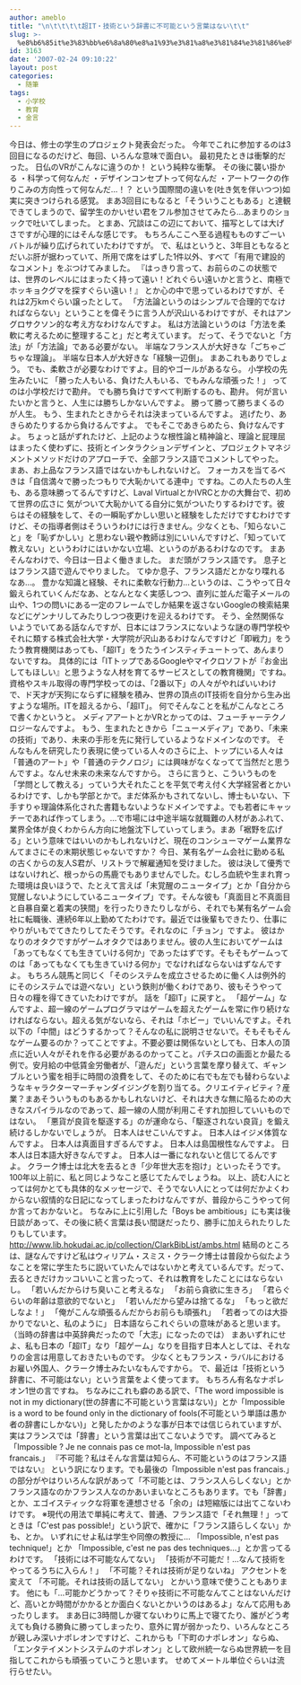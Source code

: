 ```yaml
---
author: ameblo
title: "\n\t\t\t\t超IT・技術という辞書に不可能という言葉はない\t\t"
slug: >-
  %e8%b6%85it%e3%83%bb%e6%8a%80%e8%a1%93%e3%81%a8%e3%81%84%e3%81%86%e8%be%9e%e6%9b%b8%e3%81%ab%e4%b8%8d%e5%8f%af%e8%83%bd%e3%81%a8%e3%81%84%e3%81%86%e8%a8%80%e8%91%89%e3%81%af%e3%81%aa%e3%81%84
id: 3163
date: '2007-02-24 09:10:22'
layout: post
categories:
  - 随筆
tags:
  - 小学校
  - 教育
  - 金言
---
```


今日は、修士の学生のプロジェクト発表会だった。 今年でこれに参加するのは3回目になるのだけど、毎回、いろんな意味で面白い。 最初見たときは衝撃的だった。 日仏のVRがこんなに違うのか！ という純粋な衝撃。 その後に襲い掛かる ・科学って何なんだ ・デザインコンセプトって何なんだ ・アートワークの作りこみの方向性って何なんだ…！？ という国際間の違いを(吐き気を伴いつつ)如実に突きつけられる感覚。 まあ3回目にもなると「そういうこともある」と達観できてしまうので、留学生のかいせい君をフル参加させてみたら…あまりのショックで吐いてしまった。 とまあ、冗談はこの辺にておいて、描写としては大げさですが心理的にはそんな感じです。 もちろんここへ至る過程もものすごーいバトルが繰り広げられていたわけですが。 で、私はというと、3年目ともなるとだいぶ肝が据わっていて、所用で席をはずした1件以外、すべて「有用で建設的なコメント」をぶつけてみました。 『はっきり言って、お前らのこの状態では、世界のレベルにはまったく持って遠い！どれぐらい遠いかと言うと、南極でホッキョクグマを探すぐらい遠い！』 とか心の中で思っているわけですが、それは2万kmぐらい譲ったとして。 「方法論というのはシンプルで合理的でなければならない」ということを偉そうに言う人が沢山いるわけですが、それはアングロサクソン的な考え方なわけなんですよ。 私は方法論というのは「方法を柔軟に考えるために整理すること」だと考えています。 だって、そうでないと「方法」が「方法論」である必要がない。 半端なフランス人が大好きな「ごちゃごちゃな理論」。 半端な日本人が大好きな「経験一辺倒」。 まあこれもありでしょう。 でも、柔軟さが必要なわけですよ。目的やゴールがあるなら。 小学校の先生みたいに 「勝った人もいる、負けた人もいる、でもみんな頑張った！」 ってのは小学校だけで勘弁。 でも勝ち負けですべて判断するのも、勘弁。 何が言いたいかと言うと、人生には勝ちしかないんですよ。 勝って勝って勝ちまくるのが人生。 もう、生まれたときからそれは決まっているんですよ。 逃げたり、あきらめたりするから負けるんですよ。 でもそこであきらめたら、負けなんですよ。 ちょっと話がずれたけど、上記のような根性論と精神論と、理論と屁理屈はまったく使わずに、技術とインタラクションデザインと、プロジェクトマネジメントメソッドだけのアプローチで、全部フランス語でコメントしてやった。 まあ、お上品なフランス語ではないかもしれないけど。 フォーカスを当てるべきは「自信満々で勝ったつもりで大恥かいてる連中」ですね。この人たちの人生も、ある意味勝ってるんですけど、Laval VirtualとかIVRCとかの大舞台で、初めて世界の広さに 気がついて大恥かいてる自分に気がついたりするわけです。彼らはその経験をして、その一瞬恥ずかしい思いと経験をしただけですむわけですけど、その指導者側はそういうわけには行きません。少なくとも、「知らないこと」を「恥ずかしい」と思わない親や教師は別にいいんですけど、「知っていて教えない」というわけにはいかない立場、というのがあるわけなのです。 まあそんなわけで、今日は一日よく働きました。 まだ頭がフランス語です。 息子とはフランス語で遊んでやりました。 てゆか息子、フランス語だとかなり喋れるなあ…。 豊かな知識と経験、それに柔軟な行動力…というのは、こうやって日々鍛えられていくんだなあ、となんとなく実感しつつ、直列に並んだ電子メールの山や、1つの問いにある一定のフレームでしか結果を返さないGoogleの検索結果などにゲンナリしてみたりしつつ夜更けを迎えるわけです。 そう、全然関係ないようでいてある話なんですが、日本にはフランスにないような謎の専門学校やそれに類する株式会社大学・大学院が沢山あるわけなんですけど「即戦力」をうたう教育機関はあっても、「超IT」をうたうインスティチュートって、あんまりないですね。 具体的には「ITトップであるGoogleやマイクロソフトが『お金出してもほしい』と思うような人材を育てるサービスとしての教育機関」ですね。 資格やスキル取得の専門学校ってのは、「2番以下」の人々がやればいいわけで、ド天才が天狗にならずに経験を積み、世界の頂点のIT技術を自分から生み出すような場所。ITを超えるから、「超IT」。 何でそんなことを私がこんなところで書くかというと。 メディアアートとかVRとかってのは、フューチャーテクノロジーなんですよ。 もう、生まれたときから「ニューメディア」であり、「未来の技術」であり、未来の手形を先に発行しているようなドメインなのです。 そんなもんを研究したり表現に使っている人々のさらに上、トップにいる人々は「普通のアート」や「普通のテクノロジ」には興味がなくなってて当然だと思うんですよ。なんせ未来の未来なんですから。 さらに言うと、こういうものを「学問として教える」っていう大それたことを平気で考え付く大学経営者とかいるわけです、しかも学部とかで。まだ体系かもされてないし、博士もいない、下手すりゃ理論体系化された書籍もないようなドメインですよ。でも若者にキャッチーであれば作ってしまう。…で市場には中途半端な就職難の人材があふれて、業界全体が良くわからん方向に地盤沈下していってしまう。まあ「裾野を広げる」という意味ではいいのかもしれないけど、現在のコンシューマゲーム業界なんてまさにその末期状態じゃないですか？ 今日、某有名ゲーム会社に勤める私の古くからの友人S君が、リストラで解雇通知を受けました。 彼は決して優秀ではないけれど、根っからの馬鹿でもありませんでした。むしろ血統や生まれ育った環境は良いほうで、たとえて言えば「未覚醒のニュータイプ」とか「自分から覚醒しないようにしているニュータイプ」です。そんな彼も「真面目と不真面目と自暴自棄と着実の狭間」を行ったりきたりしながら、それでも某有名ゲーム会社に転職後、連続6年以上勤めてたわけです。最近では後輩もできたり、仕事にやりがいもでてきたりしてたそうです。それなのに「チョン」ですよ。 彼はかなりのオタクですがゲームオタクではありません。彼の人生においてゲームは「あってもなくても生きていける何か」であったはずです。そもそもゲームってのは「あってもなくても生きていける何か」でなければならないはずなんですよ。 もちろん競馬と同じく「そのシステムを成立させるために働く人は例外的にそのシステムでは遊べない」という鉄則が働くわけであり、彼もそうやって日々の糧を得てきていたわけですが。 話を「超IT」に戻すと。 「超ゲーム」なんですよ、超一線のゲームプログラマはゲームを超えたゲームを常に作り続けなければならない。超える気がないなら、それは「ホビー」でいいんですよ。それ以下の「中間」はどうするかって？そんなの私に説明させないで。そもそもそんなゲーム要るのか？ってことですよ。不要必要は関係ないとしても、日本人の頂点に近い人々がそれを作る必要があるのかってこと。パチスロの画面とか最たる例で。安月給の中低賃金労働者が、「遊んだ」という言葉を摩り替えて、ギャンブルという蜜を相手に時間の浪費をして、そのために右でも左でも替わらないようなキャラクターマーチャンダイジングを割り当てる。クリエイティビティ？産業？まあそういうものもあるかもしれないけど、それは大きな無に陥るための大きなスパイラルなのであって、超一線の人間が利用こそすれ加担していいものではない。 「悪貨が良貨を駆逐する」のが運命なら、「駆逐されない良貨」を鍛え続けるしかないでしょうが。 日本人はせこいんですよ。 日本人はイジメ体質なんですよ。 日本人は真面目すぎるんですよ。 日本人は島国根性なんですよ。 日本人は日本語大好きなんですよ。 日本人は一番になれないと信じてるんですよ。 クラーク博士は北大を去るとき「少年世大志を抱け」といったそうです。100年以上前に、私と同じようなこと感じてたんでしょうね。 以上、読む人にとっては何かとても具体的なメッセージで、そうでない人にとっては何だかよくわからない叙情的な日記になってしまったわけなんですが、普段からこうやって何か言っておかないと。 ちなみに上に引用した「Boys be ambitious」にも実は後日談があって、その後に続く言葉は長い間謎だったり、勝手に加えられたりしたりもしています。 http://www.lib.hokudai.ac.jp/collection/ClarkBibList/ambs.html 結局のところは、謎なんですけど私はウィリアム・スミス・クラーク博士は普段から似たようなことを常に学生たちに説いていたんではないかと考えているんです。だって、去るときだけカッコいいこと言ったって、それは教育をしたことにはならないし。 「若いんだからけち臭いこと考えるな」 「お前ら貪欲に生きろ」 「君らぐらいの年齢は意欲的でないと」 「若いんだから望みは捨てるな」 「もっと欲だしなよ！」 「俺がこんな頑張るんだからお前らも頑張れ」 「若者ってのは大掛かりでないと、私のように」 日本語ならこれぐらいの意味があると思います。 （当時の辞書は中英辞典だったので「大志」になったのでは） まあいずれにせよ、私も日本の「超IT」なり「超ゲーム」なりを目指す日本人としては、それなりの金言は用意しておきたいものです。 少なくともフランス・ラバルにおけるお雇い外国人、クラーク博士みたいなもんですから。 で、最近は「技術という辞書に、不可能はない」という言葉をよく使ってます。 もちろん有名なナポレオン1世の言ですね。 ちなみにこれも癖のある訳で、「The word impossible is not in my dictionary(世の辞書に不可能という言葉はない)」とか「Impossible is a word to be found only in the dictionary of fools(不可能という単語は愚か者の辞書にしかない)」と発したかのような事が日本では信じられていますが、実はフランスでは「辞書」という言葉は出てこないようです。 調べてみると 「Impossible ? Je ne connais pas ce mot-la, Impossible n'est pas francais.」 『不可能？私はそんな言葉は知らん、不可能というのはフランス語ではない』 という訳になります。でも最後の「Impossible n'est pas francais.」の部分がやはりいろんな訳があって「不可能とは、フランス人らしくない」とかフランス語なのかフランス人なのかあいまいなところもあります。でも「辞書」とか、エゴイスティックな将軍を連想させる「余の」は短縮版には出てこないわけです。 ※現代の用法で単純に考えて、普通、フランス語で「それ無理！」ってときは「C'est pas possible!」という訳で、確かに「フランス語らしくない」かも、とか。 いずれにせよ私は学生や同僚の教授に… 「Impossible, n'est pas technique!」とか 「Impossible, c'est ne pas des techniques...」とか言ってるわけです。 「技術には不可能なんてない」 「技術が不可能だ！…なんて技術をやってるうちに入らん！」 「不可能？それは技術が足りないね」 アクセントを変えて 「不可能。それは技術の話してない」 とかいう意味で使うこともあります。 他にも「…可能かどうかって？そりゃ技術に不可能なんてことはないんだけど、高いとか時間がかかるとか面白くないとかいうのはあるよ」なんて応用もあったりします。 まあ日に3時間しか寝てないわりに馬上で寝てたり、誰がどう考えても負ける勝負に勝ってしまったり、意外に胃が弱かったり、いろんなところが親しみ深いナポレオンですけど、これからも「下町のナポレオン」ならぬ、「エンタテイメントシステムのナポレオン」として欧州統一ならぬ世界統一を目指してこれからも頑張っていこうと思います。 せめてメートル単位ぐらいは流行らせたい。